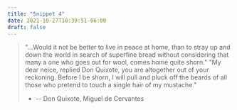 ```yaml
---
title: "Snippet 4"
date: 2021-10-27T10:39:51-06:00
draft: false
---
```


> "...Would it not be better to live in peace at home, than to stray up and down the world in search of superfine bread without considering that many a one who goes out for wool, comes home quite shorn." "My dear neice, replied Don Quixote, you are altogether out of your reckoning. Before I be shorn, I will pull and pluck off the beards of all those who pretend to touch a single hair of my mustache."
>
> - -- Don Quixote, Miguel de Cervantes
